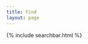 ```yaml
---
title: Find
layout: page
---
```


{% include searchbar.html %}
<div id="search-results" class="post-list">